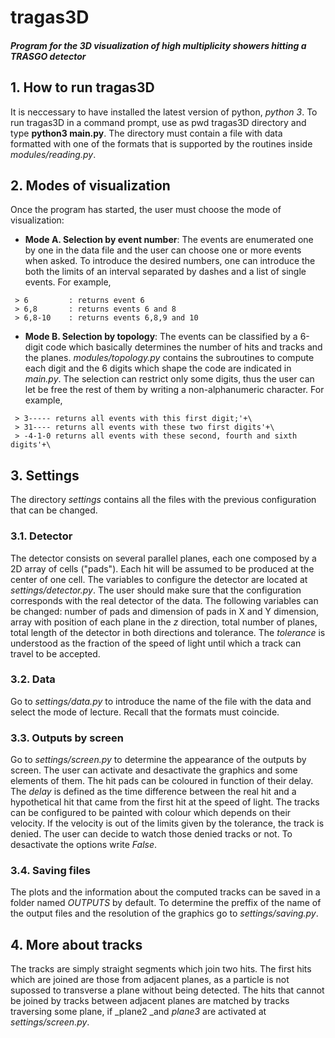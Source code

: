 # tragas3D
##### Program for the 3D visualization of high multiplicity showers hitting a TRASGO detector

## 1. How to run tragas3D
It is neccessary to have installed the latest version of python, _python 3_.
To run tragas3D in a command prompt, use as pwd tragas3D directory and type **python3 main.py**.
The directory must contain a file with data formatted with one of the formats that is supported by the routines inside _modules/reading.py_.

## 2. Modes of visualization
Once the program has started, the user must choose the mode of visualization:
  * **Mode A. Selection by event number**: The events are enumerated one by one in the data file and the user can choose one or more events when asked. To introduce the desired numbers, one can introduce the both the limits of an interval separated by dashes and a list of single events. For example,
  ```
   > 6         : returns event 6
   > 6,8       : returns events 6 and 8
   > 6,8-10    : returns events 6,8,9 and 10
  ```
  * **Mode B. Selection by topology**: The events can be classified by a 6-digit code which basically determines the number of hits and tracks and the planes. _modules/topology.py_ contains the subroutines to compute each digit and the 6 digits which shape the code are indicated in _main.py_. The selection can restrict only some digits, thus the user can let be free the rest of them by writing a non-alphanumeric character. For example,
  ```
   > 3----- returns all events with this first digit;'+\
   > 31---- returns all events with these two first digits'+\
   > -4-1-0 returns all events with these second, fourth and sixth digits'+\
  ```

## 3. Settings
The directory _settings_ contains all the files with the previous configuration that can be changed.

### 3.1. Detector
The detector consists on several parallel planes, each one composed by a 2D array of cells ("pads"). Each hit will be assumed to be produced at the center of one cell. The variables to configure the detector are located at _settings/detector.py_. The user should make sure that the configuration corresponds with the real detector of the data. The following variables can be changed: number of pads and dimension of pads in X and Y dimension, array with position of each plane in the _z_ direction, total number of planes, total length of the detector in both directions and tolerance. The _tolerance_ is understood as the fraction of the speed of light until which a track can travel to be accepted.

### 3.2. Data
Go to _settings/data.py_ to introduce the name of the file with the data and select the mode of lecture. Recall that the formats must coincide.

### 3.3. Outputs by screen
Go to _settings/screen.py_ to determine the appearance of the outputs by screen. The user can activate and desactivate the graphics and some elements of them. The hit pads can be coloured in function of their delay. The _delay_ is defined as the time difference between the real hit and a hypothetical hit that came from the first hit at the speed of light. The tracks can be configured to be painted with colour which depends on their velocity. If the velocity is out of the limits given by the tolerance, the track is denied. The user can decide to watch those denied tracks or not.
To desactivate the options write _False_.

### 3.4. Saving files
The plots and the information about the computed tracks can be saved in a folder named _OUTPUTS_ by default. To determine the preffix of the name of the output files and the resolution of the graphics go to _settings/saving.py_.

## 4. More about tracks
The tracks are simply straight segments which join two hits. The first hits which are joined are those from adjacent planes, as a particle is not supossed to transverse a plane without being detected. The hits that cannot be joined by tracks between adjacent planes are matched by tracks traversing some plane, if _plane2 _and _plane3_ are activated at _settings/screen.py_.
